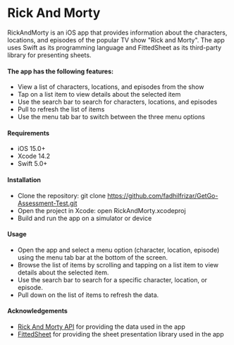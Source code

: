 
# Rick And Morty
RickAndMorty is an iOS app that provides information about the characters, locations, and episodes of the popular TV show "Rick and Morty". The app uses Swift as its programming language and FittedSheet as its third-party library for presenting sheets.

#### The app has the following features:

- View a list of characters, locations, and episodes from the show
- Tap on a list item to view details about the selected item
- Use the search bar to search for characters, locations, and episodes
- Pull to refresh the list of items
- Use the menu tab bar to switch between the three menu options


#### Requirements

- iOS 15.0+
- Xcode 14.2
- Swift 5.0+


#### Installation

- Clone the repository: git clone https://github.com/fadhilfrizar/GetGo-Assessment-Test.git
- Open the project in Xcode: open RickAndMorty.xcodeproj
- Build and run the app on a simulator or device

#### Usage

- Open the app and select a menu option (character, location, episode) using the menu tab bar at the bottom of the screen.
- Browse the list of items by scrolling and tapping on a list item to view details about the selected item.
- Use the search bar to search for a specific character, location, or episode.
- Pull down on the list of items to refresh the data.

#### Acknowledgements

- [Rick And Morty API](https://rickandmortyapi.com/) for providing the data used in the app
- [FittedSheet](https://github.com/gordontucker/FittedSheets) for providing the sheet presentation library used in the app  
  
